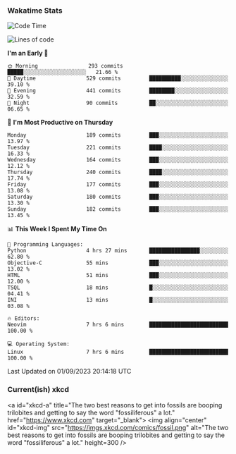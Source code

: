 ### Wakatime Stats
<!--START_SECTION:waka-->
![Code Time](http://img.shields.io/badge/Code%20Time-1%2C940%20hrs%2051%20mins-blue)

![Lines of code](https://img.shields.io/badge/From%20Hello%20World%20I%27ve%20Written-829.6%20thousand%20lines%20of%20code-blue)

**I'm an Early 🐤** 

```text
🌞 Morning                293 commits         █████░░░░░░░░░░░░░░░░░░░░   21.66 % 
🌆 Daytime                529 commits         ██████████░░░░░░░░░░░░░░░   39.10 % 
🌃 Evening                441 commits         ████████░░░░░░░░░░░░░░░░░   32.59 % 
🌙 Night                  90 commits          ██░░░░░░░░░░░░░░░░░░░░░░░   06.65 % 
```
📅 **I'm Most Productive on Thursday** 

```text
Monday                   189 commits         ███░░░░░░░░░░░░░░░░░░░░░░   13.97 % 
Tuesday                  221 commits         ████░░░░░░░░░░░░░░░░░░░░░   16.33 % 
Wednesday                164 commits         ███░░░░░░░░░░░░░░░░░░░░░░   12.12 % 
Thursday                 240 commits         ████░░░░░░░░░░░░░░░░░░░░░   17.74 % 
Friday                   177 commits         ███░░░░░░░░░░░░░░░░░░░░░░   13.08 % 
Saturday                 180 commits         ███░░░░░░░░░░░░░░░░░░░░░░   13.30 % 
Sunday                   182 commits         ███░░░░░░░░░░░░░░░░░░░░░░   13.45 % 
```


📊 **This Week I Spent My Time On** 

```text
💬 Programming Languages: 
Python                   4 hrs 27 mins       ████████████████░░░░░░░░░   62.80 % 
Objective-C              55 mins             ███░░░░░░░░░░░░░░░░░░░░░░   13.02 % 
HTML                     51 mins             ███░░░░░░░░░░░░░░░░░░░░░░   12.00 % 
TSQL                     18 mins             █░░░░░░░░░░░░░░░░░░░░░░░░   04.41 % 
INI                      13 mins             █░░░░░░░░░░░░░░░░░░░░░░░░   03.08 % 

🔥 Editors: 
Neovim                   7 hrs 6 mins        █████████████████████████   100.00 % 

💻 Operating System: 
Linux                    7 hrs 6 mins        █████████████████████████   100.00 % 
```


 Last Updated on 01/09/2023 20:14:18 UTC
<!--END_SECTION:waka-->

### Current(ish) xkcd
<a id="xkcd-a" title="The two best reasons to get into fossils are booping trilobites and getting to say the word "fossiliferous" a lot." href="https://www.xkcd.com" target="_blank">
        <img align="center" id="xkcd-img" src="https://imgs.xkcd.com/comics/fossil.png" alt="The two best reasons to get into fossils are booping trilobites and getting to say the word "fossiliferous" a lot." height=300 />
</a>
